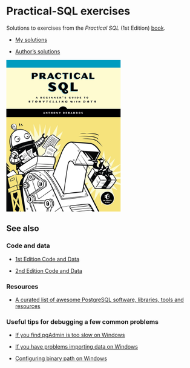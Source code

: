 Practical-SQL exercises
================

Solutions to exercises from the *Practical SQL* (1st Edition)
[book](https://nostarch.com/practicalSQL).

-   [My
    solutions](https://github.com/IndrajeetPatil/Practical-SQL-exercises/tree/master/exercises)

-   [Author’s
    solutions](https://github.com/anthonydb/practical-sql/blob/master/Try_It_Yourself/Try_It_Yourself.sql)

<img src="assets/cover.jpg" width="60%" />

## See also

### Code and data

-   [1st Edition Code and
    Data](https://github.com/anthonydb/practical-sql)

-   [2nd Edition Code and
    Data](https://github.com/anthonydb/practical-sql-2)

### Resources

-   [A curated list of awesome PostgreSQL software, libraries, tools and
    resources](https://github.com/dhamaniasad/awesome-postgres)

### Useful tips for debugging a few common problems

-   [If you find pgAdmin is too slow on
    Windows](https://dba.stackexchange.com/questions/201646/slow-connect-time-to-postgresql-on-windows-10)

-   [If you have problems importing data on
    Windows](https://stackoverflow.com/a/65459173/7973626)

-   [Configuring binary path on
    Windows](https://dba.stackexchange.com/questions/149169/binary-path-in-the-pgadmin-preferences)
